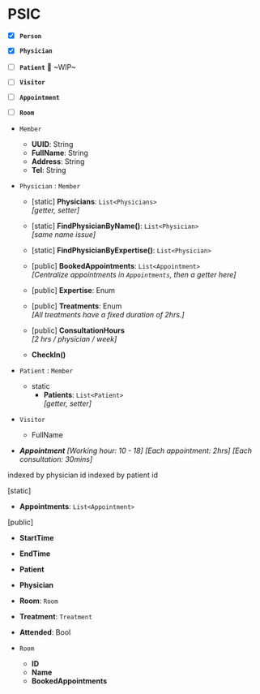 # PSIC

- [x] **`Person`**
- [x] **`Physician`**
- [ ] **`Patient`** :construction: ~WIP~
- [ ] **`Visitor`**
- [ ] **`Appointment`**
- [ ] **`Room`**



- `Member`
  - __UUID__:       String
  - __FullName__:   String
  - __Address__:    String
  - __Tel__:        String

- `Physician` : `Member`
  - [static] __Physicians__:                   `List<Physicians>` <br/>
  *[getter, setter]*

  - [static] __FindPhysicianByName()__:        `List<Physician>` <br/>
  *[same name issue]*

  - [static] __FindPhysicianByExpertise()__:   `List<Physician>`  <br/>

  - [public] __BookedAppointments__:           `List<Appointment>` <br/>
  *[Centralize appointments in `Appointments`, then a getter here]*
  - [public] __Expertise__:                    Enum

  - [public] __Treatments__:                   Enum <br/>
  *[All treatments have a fixed duration of 2hrs.]*

  - [public] __ConsultationHours__ <br/>
  *[2 hrs / physician / week]*


  - __CheckIn()__

- `Patient` : `Member`
  - static
    - __Patients__: `List<Patient>` <br/>
    *[getter, setter]*




- `Visitor`
  - FullName


- __*Appointment*__
*[Working hour: 10 - 18]*
*[Each appointment: 2hrs]*
*[Each consultation: 30mins]*

indexed by physician id
indexed by patient id

  [static]
  - __Appointments__:     `List<Appointment>` <br/>

  [public]
  - __StartTime__
  - __EndTime__
  - __Patient__
  - __Physician__
  - __Room__:             `Room`
  - __Treatment__:        `Treatment`
  - __Attended__:         Bool

- `Room`
  - __ID__
  - __Name__
  - __BookedAppointments__